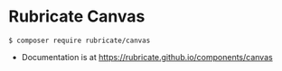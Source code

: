 
# Rubricate Canvas

```
$ composer require rubricate/canvas
```
- Documentation is at https://rubricate.github.io/components/canvas


